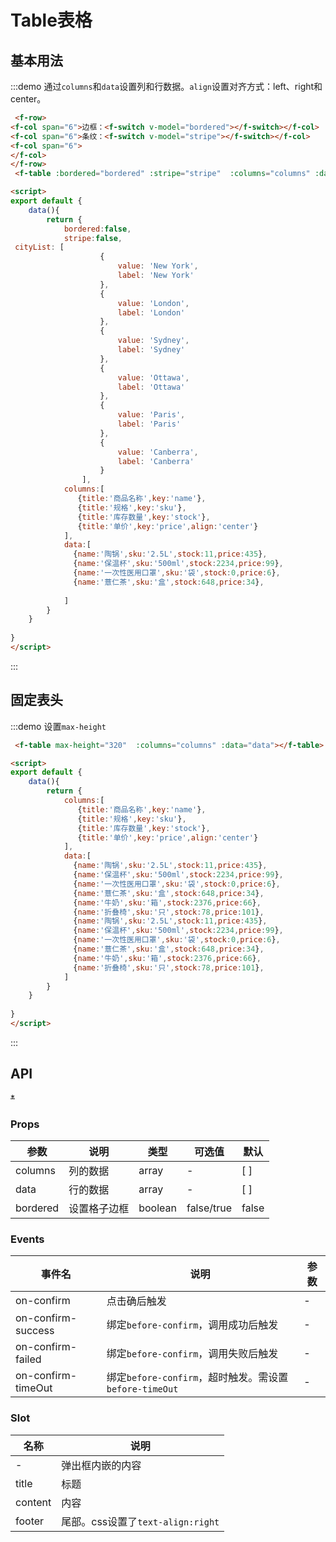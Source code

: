 # Table表格


## 基本用法
:::demo 通过`columns`和`data`设置列和行数据。`align`设置对齐方式：left、right和center。
```html
 <f-row>
<f-col span="6">边框：<f-switch v-model="bordered"></f-switch></f-col>
<f-col span="6">条纹：<f-switch v-model="stripe"></f-switch></f-col>
<f-col span="6">
</f-col>
</f-row>
 <f-table :bordered="bordered" :stripe="stripe"  :columns="columns" :data="data"></f-table>

<script>
export default {
    data(){
        return {
            bordered:false,
            stripe:false,
 cityList: [
                    {
                        value: 'New York',
                        label: 'New York'
                    },
                    {
                        value: 'London',
                        label: 'London'
                    },
                    {
                        value: 'Sydney',
                        label: 'Sydney'
                    },
                    {
                        value: 'Ottawa',
                        label: 'Ottawa'
                    },
                    {
                        value: 'Paris',
                        label: 'Paris'
                    },
                    {
                        value: 'Canberra',
                        label: 'Canberra'
                    }
                ],
            columns:[
               {title:'商品名称',key:'name'},
               {title:'规格',key:'sku'},
               {title:'库存数量',key:'stock'},
               {title:'单价',key:'price',align:'center'}
            ],
            data:[
              {name:'陶锅',sku:'2.5L',stock:11,price:435},
              {name:'保温杯',sku:'500ml',stock:2234,price:99},
              {name:'一次性医用口罩',sku:'袋',stock:0,price:6},
              {name:'薏仁茶',sku:'盒',stock:648,price:34},
             
            ]
        }
    }
 
}
</script>

```
:::


## 固定表头
:::demo 设置`max-height`
```html
 <f-table max-height="320"  :columns="columns" :data="data"></f-table>

<script>
export default {
    data(){
        return {
            columns:[
               {title:'商品名称',key:'name'},
               {title:'规格',key:'sku'},
               {title:'库存数量',key:'stock'},
               {title:'单价',key:'price',align:'center'}
            ],
            data:[
              {name:'陶锅',sku:'2.5L',stock:11,price:435},
              {name:'保温杯',sku:'500ml',stock:2234,price:99},
              {name:'一次性医用口罩',sku:'袋',stock:0,price:6},
              {name:'薏仁茶',sku:'盒',stock:648,price:34},
              {name:'牛奶',sku:'箱',stock:2376,price:66},
              {name:'折叠椅',sku:'只',stock:78,price:101},
              {name:'陶锅',sku:'2.5L',stock:11,price:435},
              {name:'保温杯',sku:'500ml',stock:2234,price:99},
              {name:'一次性医用口罩',sku:'袋',stock:0,price:6},
              {name:'薏仁茶',sku:'盒',stock:648,price:34},
              {name:'牛奶',sku:'箱',stock:2376,price:66},
              {name:'折叠椅',sku:'只',stock:78,price:101},
            ]
        }
    }
 
}
</script>

```
:::


## API

~~*~~
### Props
| 参数      | 说明    | 类型      | 可选值       | 默认   |
|---------- |-------- |---------- |-------------  |-------- |
| columns     | 列的数据   | array  |   -   | [ ] |
| data     | 行的数据   | array  |   -   | [ ] |
| bordered     | 设置格子边框   | boolean  |   false/true  | false|


### Events
| 事件名      | 说明    | 参数      |
|---------- |-------- |---------- |
| on-confirm     | 点击确后触发   | - |
| on-confirm-success     | 绑定`before-confirm`，调用成功后触发   | - |
| on-confirm-failed     | 绑定`before-confirm`，调用失败后触发   | - |
| on-confirm-timeOut     | 绑定`before-confirm`，超时触发。需设置`before-timeOut `   | - |


### Slot
| 名称       | 说明    
|---------- |-------- |
| -    | 弹出框内嵌的内容 |
| title     | 标题   |
| content   | 内容   |
| footer    | 尾部。css设置了`text-align:right`   |
